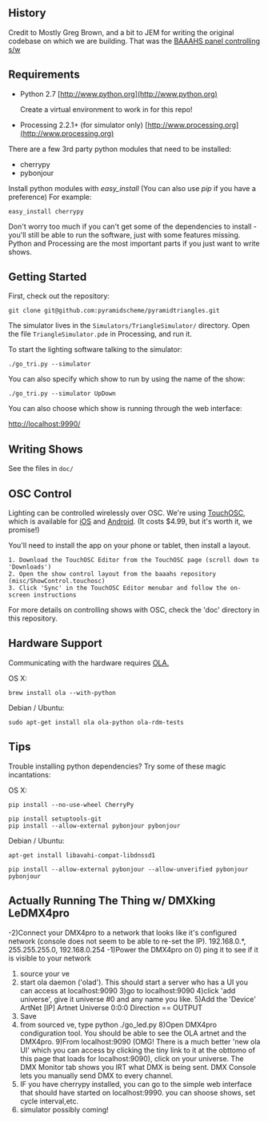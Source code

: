 ## History

Credit to Mostly Greg Brown, and a bit to JEM for writing the original codebase on which we are building.  That was
the [BAAAHS panel controlling s/w](https://bitbucket.org/grgbrn/baaahs2014/src/default/)

## Requirements

* Python 2.7
  [http://www.python.org](http://www.python.org)

  Create a virtual environment to work in for this repo!

* Processing 2.2.1+ (for simulator only)
  [http://www.processing.org](http://www.processing.org)

There are a few 3rd party python modules that need to be installed:

  * cherrypy
  * pybonjour

Install python modules with *easy_install* (You can also use *pip* if you have a preference)  For example:

    easy_install cherrypy

Don't worry too much if you can't get some of the dependencies to install - you'll still be able to run the software,
just with some features missing.  Python and Processing are the most important parts if you just want to write shows.

## Getting Started

First, check out the repository:

    git clone git@github.com:pyramidscheme/pyramidtriangles.git

The simulator lives in the `Simulators/TriangleSimulator/` directory.  Open the file `TriangleSimulator.pde` in
Processing, and run it.

To start the lighting software talking to the simulator:

    ./go_tri.py --simulator

You can also specify which show to run by using the name of the show:

    ./go_tri.py --simulator UpDown

You can also choose which show is running through the web interface:

[http://localhost:9990/](http://localhost:9990/)

## Writing Shows

See the files in `doc/`

## OSC Control

Lighting can be controlled wirelessly over OSC. We're using [TouchOSC](http://hexler.net/software/touchosc), which is
available for [iOS](https://itunes.apple.com/app/touchosc/id288120394) and
[Android](https://play.google.com/store/apps/details?id=net.hexler.touchosc_a).  (It costs $4.99, but it's worth it,
we promise!)

You'll need to install the app on your phone or tablet, then install a layout.

	1. Download the TouchOSC Editor from the TouchOSC page (scroll down to 'Downloads') 
	2. Open the show control layout from the baaahs repository (misc/ShowControl.touchosc)
	3. Click 'Sync' in the TouchOSC Editor menubar and follow the on-screen instructions
	
For more details on controlling shows with OSC, check the 'doc' directory in this repository.

## Hardware Support

Communicating with the hardware requires [OLA.](http://www.opendmx.net)

OS X:

    brew install ola --with-python

Debian / Ubuntu:

    sudo apt-get install ola ola-python ola-rdm-tests

## Tips

Trouble installing python dependencies?  Try some of these magic incantations:

OS X:

    pip install --no-use-wheel CherryPy

    pip install setuptools-git
    pip install --allow-external pybonjour pybonjour

Debian / Ubuntu:

    apt-get install libavahi-compat-libdnssd1

    pip install --allow-external pybonjour --allow-unverified pybonjour pybonjour

## Actually Running The Thing w/ DMXking LeDMX4pro

-2)Connect your DMX4pro to a network that looks like it's configured network (console does not seem to be able to re-set the IP).  192.168.0.*, 255.255.255.0, 192.168.0.254
-1)Power the DMX4pro on
0) ping it to see if it is visible to your network
1) source your ve
2) start ola daemon ('olad').  This should start a server who has a UI you can access at localhost:9090
3)go to localhost:9090
4)click 'add universe', give it universe #0 and any name you like.
5)Add the 'Device' ArtNet [IP] Artnet Universe 0:0:0 Direction  == OUTPUT
6) Save
7) from sourced ve, type python ./go_led.py
8)Open DMX4pro condiguration tool.  You should be able to see the OLA artnet and the DMX4pro.
9)From localhost:9090 (OMG! There is a much better 'new ola UI' which you can access by clicking the tiny link to it at the obttomo of this page that loads for localhost:9090), click on your universe.  The DMX Monitor tab shows you IRT what DMX is being sent. DMX Console lets you manually send DMX to every channel.
10) IF you have cherrypy installed, you can go to the simple web interface that should have started on localhost:9990. you can shoose shows, set cycle interval,etc.
11) simulator possibly coming!